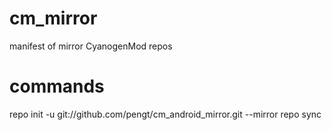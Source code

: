 cm_mirror
=========

manifest of mirror CyanogenMod repos

commands
=========

repo init -u git://github.com/pengt/cm_android_mirror.git --mirror
repo sync